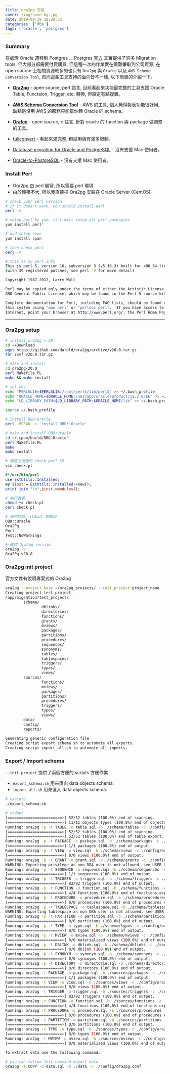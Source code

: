 ```yaml
---
title: ora2pg 安裝
cover: /img/home-bg.jpg
date: 2019-08-19 18:20:32
categories: ['dba']
tags: ['oracle', 'postgres']
---
```

### Summary
在處理 Oracle 遷移到 Postgres ...
Postgres [官方](https://wiki.postgresql.org/wiki/Converting_from_other_Databases_to_PostgreSQL#Utilities.2C_tools.2C_scripts_etc.) 其實提供了許多 Migration tools, 但大部分都需要付費購買, 但這種一次的作業實在很難爭取到公司資源, 在 open source 上相關資源較多的也只有 `Ora2pg` 與 `Orafce` 以及 `AWS Schema Conversion Tool`, 然而這些工具支持的面向皆不一樣, 以下簡單的介紹一下。

* **[Ora2pg](http://ora2pg.darold.net/)** - open source, perl 語言, 目前看起來功能最完整的工具支援 Oracle Table, Functaion, Trigger, etc. 轉換, 但設定有點複雜。
  
* **[AWS Schema Conversion Tool](http://docs.aws.amazon.com/SchemaConversionTool/latest/userguide/CHAP_SchemaConversionTool.Installing.html)** - AWS 的工具, 個人覺得報表功能很好用, 缺點是沒用 AWS 的服務只能幫你轉 Oracle 的 schema。
  
* **[Orafce](https://github.com/orafce/orafce)** - open source, c 語言, 針對 oracle 的 function 與 package 做調整的工具。
  
* [fullconvert](https://www.spectralcore.com/fullconvert) - 看起來滿完整, 但試用版有滿多限制。

* [Database migration for Oracle and PostgreSQL](https://dbconvert.com/oracle/postgresql/) - 沒有支援 Mac 使用者。
  
* [Oracle-to-PostgreSQL](http://www.convert-in.com/ora2pgs.htm) - 沒有支援 Mac 使用者。

### Install Perl
* Ora2pg 由 perl 編寫, 所以需要 perl 環境
* 由於體積不大, 所以我直接把 Ora2pg 安裝在 Oracle Server (CentOS)

```bash
# check your perl version, 
# if it does't work, you should install perl
perl -v

# setup perl by yum, it's will setup all perl packagies
yum install perl*

# and setup cpan
yum install cpan

# then check perl
perl -v

# this is my perl info
This is perl 5, version 16, subversion 3 (v5.16.3) built for x86_64-linux-thread-multi
(with 39 registered patches, see perl -V for more detail)

Copyright 1987-2012, Larry Wall

Perl may be copied only under the terms of either the Artistic License or the
GNU General Public License, which may be found in the Perl 5 source kit.

Complete documentation for Perl, including FAQ lists, should be found on
this system using "man perl" or "perldoc perl".  If you have access to the
Internet, point your browser at http://www.perl.org/, the Perl Home Page.
```
---
### Ora2pg setup 
```bash
# install ora2pg v.20
cd ~/Download
wget https://github.com/darold/ora2pg/archive/v20.0.tar.gz
tar zxvf v20.0.tar.gz

# make and install
cd ora2pg-20.0
perl Makefile.PL
make && make install

# set env
echo "PERL5LIB=$PERL5LIB:/root/perl5/lib/perl5" >> ~/.bash_profile
echo "ORACLE_HOME=$ORACLE_HOME:/u01/app/oracle/product/11.2.0/EE" >> ~/.bash_profile
echo "LD_LIBRARY_PATH=$LD_LIBRARY_PATH:$ORACLE_HOME/lib" >> ~/.bash_profile

source ~/.bash_profile

# install DBD:Oracle
perl -MCPAN -e 'install DBD::Oracle'

# make and install DBD:Oracle
cd ~/.cpan/build/DBD-Oracle*
perl Makefile.PL
make 
make install
```

```bash
# 網路上流傳的 check perl XD
vim check.pl
```

```perl
#!/usr/bin/perl
use ExtUtils::Installed;
my $inst = ExtUtils::Installed->new();
print join "\n",$inst->modules();
```

```bash
# 執行看看
chmod +x check.pl
perl check.pl

# 順利的話, stdout 會輸出
DBD::Oracle
Ora2Pg
Perl
Test::NoWarnings
```

```bash
# 確認 Ora2pg version
ora2pg -v
Ora2Pg v20.0
```

### Ora2pg init project
官方文件有說明專案式的 Ora2pg
```bash
ora2pg --project_base ~/ora2pg_projects/ --init_project project_name
Creating project test_project.
/app/migration/test_project/
        schema/
                dblinks/
                directories/
                functions/
                grants/
                mviews/
                packages/
                partitions/
                procedures/
                sequences/
                synonyms/
                tables/
                tablespaces/
                triggers/
                types/
                views/
        sources/
                functions/
                mviews/
                packages/
                partitions/
                procedures/
                triggers/
                types/
                views/
        data/
        config/
        reports/
 
Generating generic configuration file
Creating script export_schema.sh to automate all exports.
Creating script import_all.sh to automate all imports.
```

### Export / Import schema
`--init_project` 提供了兩個方便的 scripts 方便作業 
* `export_schema.sh` 用來匯出 data objects schema.
* `import_all.sh` 用來匯入 data objects schema.

```bash
# execute
./export_schema.sh

# stdout
[========================>] 52/52 tables (100.0%) end of scanning.
[========================>] 11/11 objects types (100.0%) end of objects auditing.
Running: ora2pg -p -t TABLE -o table.sql -b ./schema/tables -c ./config/ora2pg.conf
[========================>] 52/52 tables (100.0%) end of scanning.
[========================>] 52/52 tables (100.0%) end of table export.
Running: ora2pg -p -t PACKAGE -o package.sql -b ./schema/packages -c ./config/ora2pg.conf
[========================>] 1/1 packages (100.0%) end of output.
Running: ora2pg -p -t VIEW -o view.sql -b ./schema/views -c ./config/ora2pg.conf
[========================>] 0/0 views (100.0%) end of output.
Running: ora2pg -p -t GRANT -o grant.sql -b ./schema/grants -c ./config/ora2pg.conf
WARNING: Exporting privilege as non DBA user is not allowed, see USER_GRANT
Running: ora2pg -p -t SEQUENCE -o sequence.sql -b ./schema/sequences -c ./config/ora2pg.conf
[========================>] 1/1 sequences (100.0%) end of output.
Running: ora2pg -p -t TRIGGER -o trigger.sql -b ./schema/triggers -c ./config/ora2pg.conf
[========================>] 82/82 triggers (100.0%) end of output.
Running: ora2pg -p -t FUNCTION -o function.sql -b ./schema/functions -c ./config/ora2pg.conf
[========================>] 4/4 functions (100.0%) end of functions export.
Running: ora2pg -p -t PROCEDURE -o procedure.sql -b ./schema/procedures -c ./config/ora2pg.conf
[========================>] 0/0 procedures (100.0%) end of procedures export.
Running: ora2pg -p -t TABLESPACE -o tablespace.sql -b ./schema/tablespaces -c ./config/ora2pg.conf
WARNING: Exporting tablespace as non DBA user is not allowed, see USER_GRANT
Running: ora2pg -p -t PARTITION -o partition.sql -b ./schema/partitions -c ./config/ora2pg.conf
[========================>] 0/0 partitions (100.0%) end of output.
Running: ora2pg -p -t TYPE -o type.sql -b ./schema/types -c ./config/ora2pg.conf
[========================>] 0/0 types (100.0%) end of output.
Running: ora2pg -p -t MVIEW -o mview.sql -b ./schema/mviews -c ./config/ora2pg.conf
[========================>] 0/0 materialized views (100.0%) end of output.
Running: ora2pg -p -t DBLINK -o dblink.sql -b ./schema/dblinks -c ./config/ora2pg.conf
[========================>] 0/0 dblink (100.0%) end of output.
Running: ora2pg -p -t SYNONYM -o synonym.sql -b ./schema/synonyms -c ./config/ora2pg.conf
[========================>] 0/0 synonyms (100.0%) end of output.
Running: ora2pg -p -t DIRECTORY -o directorie.sql -b ./schema/directories -c ./config/ora2pg.conf
[========================>] 0/0 directory (100.0%) end of output.
Running: ora2pg -t PACKAGE -o package.sql -b ./sources/packages -c ./config/ora2pg.conf
[========================>] 1/1 packages (100.0%) end of output.
Running: ora2pg -t VIEW -o view.sql -b ./sources/views -c ./config/ora2pg.conf
[========================>] 0/0 views (100.0%) end of output.
Running: ora2pg -t TRIGGER -o trigger.sql -b ./sources/triggers -c ./config/ora2pg.conf
[========================>] 82/82 triggers (100.0%) end of output.
Running: ora2pg -t FUNCTION -o function.sql -b ./sources/functions -c ./config/ora2pg.conf
[========================>] 4/4 functions (100.0%) end of functions export.
Running: ora2pg -t PROCEDURE -o procedure.sql -b ./sources/procedures -c ./config/ora2pg.conf
[========================>] 0/0 procedures (100.0%) end of procedures export.
Running: ora2pg -t PARTITION -o partition.sql -b ./sources/partitions -c ./config/ora2pg.conf
[========================>] 0/0 partitions (100.0%) end of output.
Running: ora2pg -t TYPE -o type.sql -b ./sources/types -c ./config/ora2pg.conf
[========================>] 0/0 types (100.0%) end of output.
Running: ora2pg -t MVIEW -o mview.sql -b ./sources/mviews -c ./config/ora2pg.conf
[========================>] 0/0 materialized views (100.0%) end of output.

To extract data use the following command:

# you can follow this command export data
ora2pg -t COPY -o data.sql -b ./data -c ./config/ora2pg.conf
```

